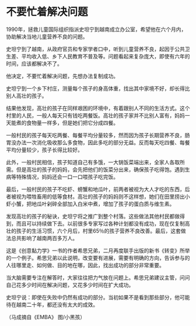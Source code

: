 # 不要忙着解决问题

1990年，拯救儿童国际组织指派史坦宁到越南成立办公室，希望他在六个月内，协助解决当地儿童营养不良的问题。 

史坦宁到了越南，从政府官员和专家学者口中，听到儿童营养不良，起因于公共卫生差、平均收入低、乡下人民教育不普及等。问题看起来复杂庞大，即使有六年的时间，应该都解决不了。 

他决定，不要忙着解决问题，先想办法复制成功。 

史坦宁到一个乡下村庄，测量每个孩子的身高体重，找出其中家境不好，却长得比别人高壮的孩子。 

结果他发现，高壮的孩子在同样艰困的环境中，有着跟别人不同的生活方式。这个村里的人民，一般人每天只有钱吃两餐饭。高壮的孩子家并不比别人富有，妈妈一天能煮的食物量一样多，但是她们把它分成四餐。 

一般村民的孩子每天吃两餐、每餐平均分量较多，然而因为孩子长期营养不良，肠胃没办法一次消化吸收那么多食物，因此多吃的部分无益。反而每天吃四餐、每餐平均分量较少，孩子长得比较好。 

此外，一般村民相信，孩子知道自己有多饿，一大锅饭菜端出来，全家人各取所需。但是高壮的孩子的妈妈，会先把他们的饭菜分出来，确保孩子吃得饱。遇到生病等特殊情况，妈妈还会一口一口喂孩子吃完饭。 

最后，一般村民的孩子不吃虾、螃蟹和地瓜叶，前两者被视为大人才吃的东西，后者被视为喂牲畜用的低等食材。高壮的孩子的妈妈则不这样想，她们在田里捞出小虾小蟹，把地瓜叶剁碎全部加入白米中煮，增加了孩子的蛋白质与维生素。 

发现高壮的孩子的秘诀，史坦宁将之推广到整个村落。这些做法其他村民都做得到，而且可以持续做下去。以前很多专家写过各种计划都没有成功，现在仅复制高壮的孩子的生活习惯，六个月后，村里65％的孩子营养不良改善。最后，这套做法总共影响了越南两百多万人。 

这是《创意黏力学》一书的作者希思兄弟，二月再度联手出版的新书《转变》所举的一个例子。希思兄弟以此说明，改变要有进展，需要有明确的方向，告诉参与的人往哪里走、如何做、目的地在哪，因此，找出成功的部分非常重要。 

当大脑需要专注在解答时，大家往往把力气放在问题上。希思兄弟建议主管，问问自己花多少时间在解决问题，又花多少时间在扩大成功。 

史坦宁说：即使在失败中仍然有成功的部分。当初如果不是看到那些部分，他可能待在越南二十年，都还没有太大的成效。 

（马成摘自《EMBA》 图/小黑孩）